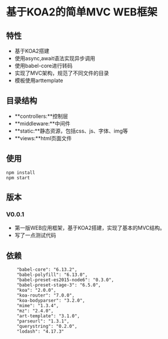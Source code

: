 # 基于KOA2的简单MVC WEB框架

## 特性

* 基于KOA2搭建
* 使用async,await语法实现异步调用
* 使用babel-core进行转码
* 实现了MVC架构，规范了不同文件的目录
* 模板使用arttemplate

## 目录结构

* **controllers:**控制层
* **middleware:**中间件
* **static:**静态资源，包括css、js、字体、img等
* **views:**html页面文件

## 使用

```
npm install
npm start
```

## 版本
### V0.0.1

* 第一版WEB应用框架，基于KOA2搭建，实现了基本的MVC结构。
* 写了一点测试代码

## 依赖

```
    "babel-core": "6.13.2",
    "babel-polyfill": "6.13.0",
    "babel-preset-es2015-node6": "0.3.0",
    "babel-preset-stage-3": "6.5.0",
    "koa": "2.0.0",
    "koa-router": "7.0.0",
    "koa-bodyparser": "3.2.0",
    "mime": "1.3.4",
    "mz": "2.4.0",
    "art-template": "3.1.0",
    "parseurl": "1.3.1",
    "querystring": "0.2.0",
    "lodash": "4.17.3"
```
